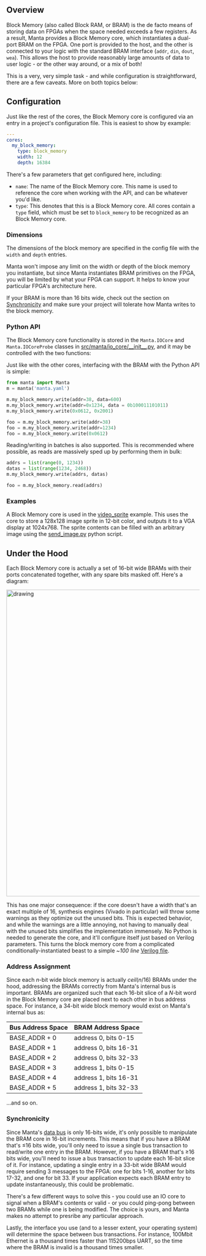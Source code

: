 
## Overview
Block Memory (also called Block RAM, or BRAM) is the de facto means of storing data on FPGAs when the space needed exceeds a few registers. As a result, Manta provides a Block Memory core, which instantiates a dual-port BRAM on the FPGA. One port is provided to the host, and the other is connected to your logic with the standard BRAM interface (`addr`, `din`, `dout`, `wea`). This allows the host to provide reasonably large amounts of data to user logic - or the other way around, or a mix of both!

This is a very, very simple task - and while configuration is straightforward, there are a few caveats. More on both topics below:

## Configuration

Just like the rest of the cores, the Block Memory core is configured via an entry in a project's configuration file. This is easiest to show by example:

```yaml
---
cores:
  my_block_memory:
    type: block_memory
    width: 12
    depth: 16384

```

There's a few parameters that get configured here, including:

- `name`: The name of the Block Memory core. This name is used to reference the core when working with the API, and can be whatever you'd like.
- `type`: This denotes that this is a Block Memory core. All cores contain a `type` field, which must be set to `block_memory` to be recognized as an Block Memory core.

### Dimensions
The dimensions of the block memory are specified in the config file with the `width` and `depth` entries.

Manta won't impose any limit on the width or depth of the block memory you instantiate, but since Manta instantiates BRAM primitives on the FPGA, you will be limited by what your FPGA can support. It helps to know your particular FPGA's architecture here.

If your BRAM is more than 16 bits wide, check out the section on [Synchronicity](#synchronicity) and make sure your project will tolerate how Manta writes to the block memory.


### Python API

The Block Memory core functionality is stored in the `Manta.IOCore` and `Manta.IOCoreProbe` classes in [src/manta/io_core/\_\_init\_\_.py](https://github.com/fischermoseley/manta/blob/main/src/manta/io_core/__init__.py), and it may be controlled with the two functions:

Just like with the other cores, interfacing with the BRAM with the Python API is simple:

```python
from manta import Manta
m = manta('manta.yaml')

m.my_block_memory.write(addr=38, data=600)
m.my_block_memory.write(addr=0x1234, data = 0b100011101011)
m.my_block_memory.write(0x0612, 0x2001)

foo = m.my_block_memory.write(addr=38)
foo = m.my_block_memory.write(addr=1234)
foo = m.my_block_memory.write(0x0612)
```

Reading/writing in batches is also supported. This is recommended where possible, as reads are massively sped up by performing them in bulk:

```python
addrs = list(range(0, 1234))
datas = list(range(1234, 2468))
m.my_block_memory.write(addrs, datas)

foo = m.my_block_memory.read(addrs)
```

### Examples

A Block Memory core is used in the [video_sprite](https://github.com/fischermoseley/manta/blob/main/examples/nexys_a7/video_sprite) example. This uses the core to store a 128x128 image sprite in 12-bit color, and outputs it to a VGA display at 1024x768. The sprite contents can be filled with an arbitrary image using the [send_image.py](https://github.com/fischermoseley/manta/blob/main/examples/nexys_a7/video_sprite/send_image.py) python script.

## Under the Hood

Each Block Memory core is actually a set of 16-bit wide BRAMs with their ports concatenated together, with any spare bits masked off. Here's a diagram:

<img src="/assets/block_memory_architecture.png" alt="drawing" width="800"/>

This has one major consequence: if the core doesn't have a width that's an exact multiple of 16, synthesis engines (Vivado in particular) will throw some warnings as they optimize out the unused bits. This is expected behavior, and while the warnings are a little annoying, not having to manually deal with the unused bits simplifies the implementation immensely. No Python is needed to generate the core, and it'll configure itself just based on Verilog parameters. This turns the block memory core from a complicated conditionally-instantiated beast to a simple ~_100 line_ [Verilog file](https://github.com/fischermoseley/manta/blob/main/src/manta/block_memory.v).

### Address Assignment

Since each $n$-bit wide block memory is actually $ceil(n/16)$ BRAMs under the hood, addressing the BRAMs correctly from Manta's internal bus is important. BRAMs are organized such that each 16-bit slice of a $N$-bit word in the Block Memory core are placed next to each other in bus address space. For instance, a 34-bit wide block memory would exist on Manta's internal bus as:

| Bus Address Space | BRAM Address Space   |
| -----------       | -------------------- |
| BASE_ADDR + 0     | address 0, bits 0-15 |
| BASE_ADDR + 1     | address 0, bits 16-31|
| BASE_ADDR + 2     | address 0, bits 32-33|
| BASE_ADDR + 3     | address 1, bits 0-15 |
| BASE_ADDR + 4     | address 1, bits 16-31|
| BASE_ADDR + 5     | address 1, bits 32-33|

...and so on.

### Synchronicity

Since Manta's [data bus](../system_architecture) is only 16-bits wide, it's only possible to manipulate the BRAM core in 16-bit increments. This means that if you have a BRAM that's ≤16 bits wide, you'll only need to issue a single bus transaction to read/write one entry in the BRAM. However, if you have a BRAM that's ≥16 bits wide, you'll need to issue a bus transaction to update each 16-bit slice of it. For instance, updating a single entry in a 33-bit wide BRAM would require sending 3 messages to the FPGA: one for bits 1-16, another for bits 17-32, and one for bit 33. If your application expects each BRAM entry to update instantaneously, this could be problematic.

There's a few different ways to solve this - you could use an IO core to signal when a BRAM's contents or valid - or you could ping-pong between two BRAMs while one is being modified. The choice is yours, and Manta makes no attempt to presribe any particular approach.

Lastly, the interface you use (and to a lesser extent, your operating system) will determine the space between bus transactions. For instance, 100Mbit Ethernet is a thousand times faster than 115200bps UART, so the time where the BRAM is invalid is a thousand times smaller.
